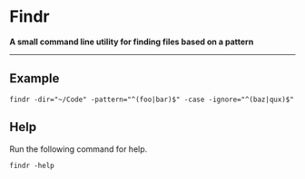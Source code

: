 # Findr
**A small command line utility for finding files based on a pattern**

---

## Example

```
findr -dir="~/Code" -pattern="^(foo|bar)$" -case -ignore="^(baz|qux)$"
```

## Help

Run the following command for help.

```
findr -help
```
